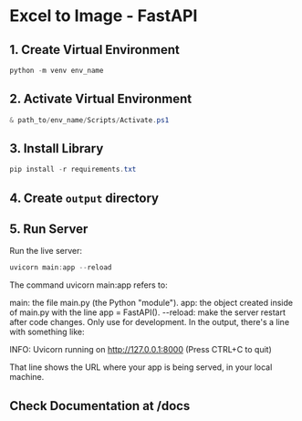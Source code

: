 # Excel to Image - FastAPI

## 1. Create Virtual Environment

```powershell
python -m venv env_name
```

## 2. Activate Virtual Environment

```powershell
& path_to/env_name/Scripts/Activate.ps1
```

## 3. Install Library

```powershell
pip install -r requirements.txt
```

## 4. Create `output` directory


## 5. Run Server

Run the live server:

```powershell
uvicorn main:app --reload
```

The command uvicorn main:app refers to:

main: the file main.py (the Python "module").
app: the object created inside of main.py with the line app = FastAPI().
--reload: make the server restart after code changes. Only use for development.
In the output, there's a line with something like:

INFO:     Uvicorn running on http://127.0.0.1:8000 (Press CTRL+C to quit)

That line shows the URL where your app is being served, in your local machine.

## Check Documentation at /docs